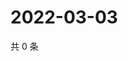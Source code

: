 # 2022-03-03

共 0 条

<!-- BEGIN WEIBO -->
<!-- 最后更新时间 Thu Mar 03 2022 06:19:34 GMT+0800 (China Standard Time) -->

<!-- END WEIBO -->

